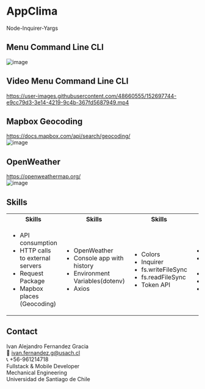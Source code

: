 # AppClima
Node-Inquirer-Yargs

## Menu Command Line CLI
![image](https://user-images.githubusercontent.com/48660555/152697820-b2bcb449-31ed-4f97-b6a4-e3b5eea69f02.png)

## Video Menu Command Line CLI
https://user-images.githubusercontent.com/48660555/152697744-e9cc79d3-3e14-4219-9c4b-367fd5687949.mp4

## Mapbox Geocoding
https://docs.mapbox.com/api/search/geocoding/   
![image](https://user-images.githubusercontent.com/48660555/152697851-507faf6c-4645-4b4f-bfd3-d3bcf5610a62.png)

## OpenWeather
https://openweathermap.org/   
![image](https://user-images.githubusercontent.com/48660555/152697879-53fa41ac-80a6-4ffe-8468-14e0d132f657.png)


<!-- Tech -->
## Skills
<table>
  <tbody>
    <tr>
      <th align="center">Skills</th>
      <th align="center">Skills</th>  
      <th align="center">Skills</th>
      <th align="center">Skills</th>
    </tr>
        <td>
        <ul>
          <li>API consumption</li>
          <li>HTTP calls to external servers</li>
          <li>Request Package</li>
          <li>Mapbox places (Geocoding)</li>
        </ul>
      </td>    
        <td>
        <ul>
          <li>OpenWeather</li>
          <li>Console app with history</li>
          <li>Environment Variables(dotenv)</li>
          <li>Axios</li>
        </ul>
      </td>
        <td>
        <ul>
          <li>Colors</li>
          <li>Inquirer</li>
          <li>fs.writeFileSync</li>
          <li>fs.readFileSync</li>
          <li>Token API</li>
        </ul>
        </td>    
        <td>
         <ul>
          <li>Postman</li>
          <li>Read Params Request</li>
          <li>Node Js</li>
          <li>Express</li>
          <li>Json.Stringfy</li>
        </ul>
      </td>
  </tbody>
</table>


<!-- CONTACT -->
## Contact
Ivan Alejandro Fernandez Gracia  
:email: ivan.fernandez.g@usach.cl  
:telephone_receiver: +56-961214718  
Fullstack & Mobile Developer  
Mechanical Engineering  
Universidad de Santiago de Chile
